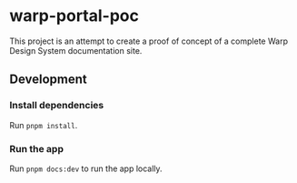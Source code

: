 # warp-portal-poc

This project is an attempt to create a proof of concept of a complete Warp Design System documentation site.

## Development

### Install dependencies
Run `pnpm install`.

### Run the app

Run `pnpm docs:dev` to run the app locally.